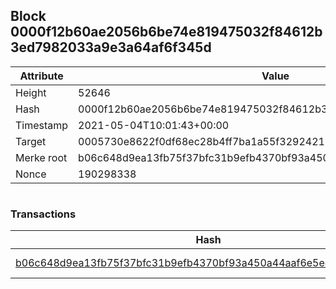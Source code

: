 ## Block 0000f12b60ae2056b6be74e819475032f84612b3ed7982033a9e3a64af6f345d

Attribute | Value
--- | ---
Height | 52646
Hash | 0000f12b60ae2056b6be74e819475032f84612b3ed7982033a9e3a64af6f345d
Timestamp | 2021-05-04T10:01:43+00:00
Target | 0005730e8622f0df68ec28b4ff7ba1a55f32924210011fd7bf11b91482ad778c
Merke root | b06c648d9ea13fb75f37bfc31b9efb4370bf93a450a44aaf6e5e457e07932c52
Nonce | 190298338

```

```

### Transactions

Hash | Amount
--- | ---
[b06c648d9ea13fb75f37bfc31b9efb4370bf93a450a44aaf6e5e457e07932c52](b06c648d9ea13fb75f37bfc31b9efb4370bf93a450a44aaf6e5e457e07932c52.md) | 10.00000000 SKEPTI 
